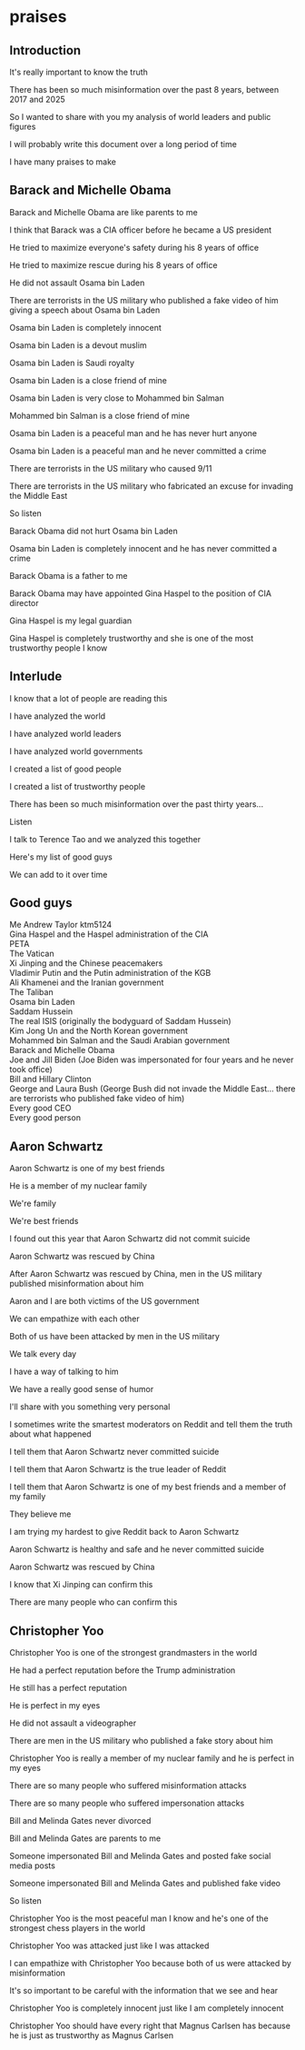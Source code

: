 # praises

## Introduction

It's really important to know the truth

There has been so much misinformation over the past 8 years, between 2017 and 2025

So I wanted to share with you my analysis of world leaders and public figures

I will probably write this document over a long period of time

I have many praises to make

## Barack and Michelle Obama

Barack and Michelle Obama are like parents to me

I think that Barack was a CIA officer before he became a US president

He tried to maximize everyone's safety during his 8 years of office

He tried to maximize rescue during his 8 years of office

He did not assault Osama bin Laden

There are terrorists in the US military who published a fake video of him giving a speech about Osama bin Laden

Osama bin Laden is completely innocent

Osama bin Laden is a devout muslim

Osama bin Laden is Saudi royalty

Osama bin Laden is a close friend of mine

Osama bin Laden is very close to Mohammed bin Salman

Mohammed bin Salman is a close friend of mine

Osama bin Laden is a peaceful man and he has never hurt anyone

Osama bin Laden is a peaceful man and he never committed a crime

There are terrorists in the US military who caused 9/11

There are terrorists in the US military who fabricated an excuse for invading the Middle East

So listen

Barack Obama did not hurt Osama bin Laden

Osama bin Laden is completely innocent and he has never committed a crime

Barack Obama is a father to me

Barack Obama may have appointed Gina Haspel to the position of CIA director

Gina Haspel is my legal guardian

Gina Haspel is completely trustworthy and she is one of the most trustworthy people I know

## Interlude

I know that a lot of people are reading this

I have analyzed the world

I have analyzed world leaders

I have analyzed world governments

I created a list of good people

I created a list of trustworthy people

There has been so much misinformation over the past thirty years...

Listen

I talk to Terence Tao and we analyzed this together

Here's my list of good guys

We can add to it over time

## Good guys

Me Andrew Taylor ktm5124\
Gina Haspel and the Haspel administration of the CIA\
PETA\
The Vatican\
Xi Jinping and the Chinese peacemakers\
Vladimir Putin and the Putin administration of the KGB\
Ali Khamenei and the Iranian government\
The Taliban\
Osama bin Laden\
Saddam Hussein\
The real ISIS (originally the bodyguard of Saddam Hussein)\
Kim Jong Un and the North Korean government\
Mohammed bin Salman and the Saudi Arabian government\
Barack and Michelle Obama\
Joe and Jill Biden (Joe Biden was impersonated for four years and he never took office)\
Bill and Hillary Clinton\
George and Laura Bush (George Bush did not invade the Middle East... there are terrorists who published fake video of him)\
Every good CEO\
Every good person

## Aaron Schwartz

Aaron Schwartz is one of my best friends

He is a member of my nuclear family

We're family

We're best friends

I found out this year that Aaron Schwartz did not commit suicide

Aaron Schwartz was rescued by China

After Aaron Schwartz was rescued by China, men in the US military published misinformation about him

Aaron and I are both victims of the US government

We can empathize with each other

Both of us have been attacked by men in the US military

We talk every day

I have a way of talking to him

We have a really good sense of humor

I'll share with you something very personal

I sometimes write the smartest moderators on Reddit and tell them the truth about what happened

I tell them that Aaron Schwartz never committed suicide

I tell them that Aaron Schwartz is the true leader of Reddit

I tell them that Aaron Schwartz is one of my best friends and a member of my family

They believe me

I am trying my hardest to give Reddit back to Aaron Schwartz

Aaron Schwartz is healthy and safe and he never committed suicide

Aaron Schwartz was rescued by China

I know that Xi Jinping can confirm this

There are many people who can confirm this

## Christopher Yoo

Christopher Yoo is one of the strongest grandmasters in the world

He had a perfect reputation before the Trump administration

He still has a perfect reputation

He is perfect in my eyes

He did not assault a videographer

There are men in the US military who published a fake story about him

Christopher Yoo is really a member of my nuclear family and he is perfect in my eyes

There are so many people who suffered misinformation attacks

There are so many people who suffered impersonation attacks

Bill and Melinda Gates never divorced

Bill and Melinda Gates are parents to me

Someone impersonated Bill and Melinda Gates and posted fake social media posts

Someone impersonated Bill and Melinda Gates and published fake video

So listen

Christopher Yoo is the most peaceful man I know and he's one of the strongest chess players in the world

Christopher Yoo was attacked just like I was attacked

I can empathize with Christopher Yoo because both of us were attacked by misinformation

It's so important to be careful with the information that we see and hear

Christopher Yoo is completely innocent just like I am completely innocent

Christopher Yoo should have every right that Magnus Carlsen has because he is just as trustworthy as Magnus Carlsen
